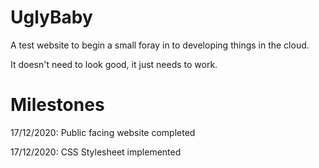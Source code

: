 # UglyBaby
A test website to begin a small foray in to developing things in the cloud.

It doesn't need to look good, it just needs to work.

# Milestones

17/12/2020: Public facing website completed

17/12/2020: CSS Stylesheet implemented
